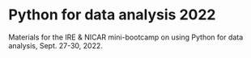 # Python for data analysis 2022
Materials for the IRE & NICAR mini-bootcamp on using Python for data analysis, Sept. 27-30, 2022.
